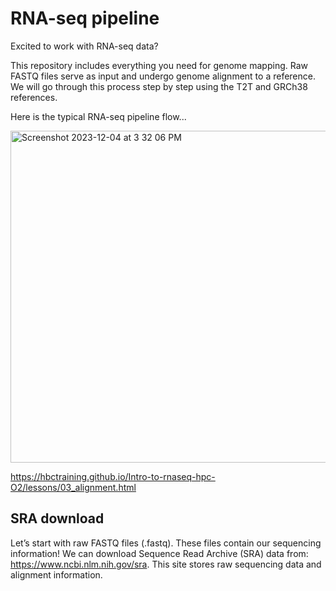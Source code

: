 # RNA-seq pipeline

Excited to work with RNA-seq data? 

This repository includes everything you need for genome mapping. Raw FASTQ files serve as input and undergo genome alignment to a reference. We will go through this process step by step using the T2T and GRCh38 references.

Here is the typical RNA-seq pipeline flow...

<img width="531" alt="Screenshot 2023-12-04 at 3 32 06 PM" src="https://github.com/emmarklein/RNAseq_pipeline/assets/152921397/41d26ea8-7045-4986-8ec6-e24e0dffa237">

https://hbctraining.github.io/Intro-to-rnaseq-hpc-O2/lessons/03_alignment.html

## SRA download
Let’s start with raw FASTQ files (.fastq). These files contain our sequencing information! We can download Sequence Read Archive (SRA) data from: https://www.ncbi.nlm.nih.gov/sra. This site stores raw sequencing data and alignment information.

